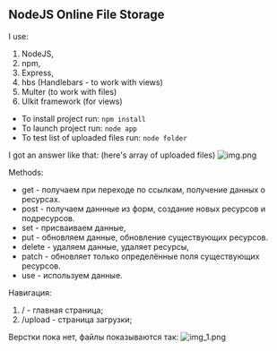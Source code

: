 ## NodeJS Online File Storage
I use:
1) NodeJS, 
2) npm, 
3) Express,
4) hbs (Handlebars - to work with views) 
5) Multer (to work with files)
6) UIkit framework (for views)

* To install project run: 
``` npm install ```
* To launch project run:
``` node app ```
* To test list of uploaded files run:
``` node folder ```

I got an answer like that: (here's array of uploaded files)
![img.png](img.png)



Methods:
* get - получаем при переходе по ссылкам, получение данных о ресурсах.
* post - получаем даннные из форм, создание новых ресурсов и подресурсов.
* set - присваиваем данные,
* put - обновляем данные, обновление существующих ресурсов.
* delete - удаляем данные, удаляет ресурсы,
* patch - обновляет только определённые поля существующих ресурсов.
* use - используем данные.

  
Навигация: 
1) / - главная страница;
2) /upload - страница загрузки;

Верстки пока нет, файлы показываются так:
![img_1.png](img_1.png)


